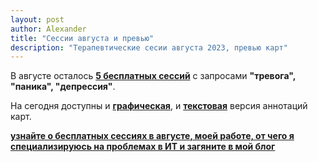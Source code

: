 ```yaml
---
layout: post
author: Alexander
title: "Сессии августа и превью" 
description: "Терапевтические сесии августа 2023, превью карт"
---
```

В августе осталось **[5 бесплатных сессий](https://bit.ly/3pIBSry)** с запросами **"тревога", "паника", "депрессия"**.

На сегодня доступны и **[графическая](/icards/)**, и **[текстовая](/_cards/)** версия аннотаций карт.

**[узнайте о бесплатных сессиях в августе, моей работе, от чего я специализируюсь на проблемах в ИТ и загяните в мой блог](https://bit.ly/m/ivlev)**


